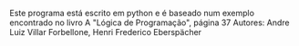 Este programa está escrito em python e é baseado num exemplo encontrado no livro A "Lógica de Programação", página 37
Autores: Andre Luiz Villar Forbellone, Henri Frederico Eberspächer